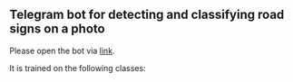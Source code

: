## Telegram bot for detecting and classifying road signs on a photo

Please open the bot via [link](https://t.me/road_sign_classifier_bot).

It is trained on the following classes:

